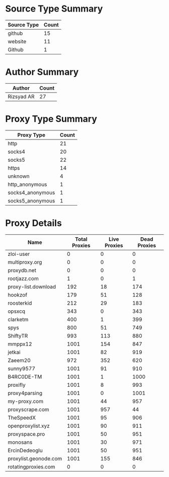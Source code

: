 # Source Type Summary

| Source Type | Count |
|-------------|-------|
| github | 15 |
| website | 11 |
| Github | 1 |


# Author Summary

| Author | Count |
|--------|-------|
| Rizsyad AR | 27 |


# Proxy Type Summary

| Proxy Type | Count |
|------------|-------|
| http | 21 |
| socks4 | 20 |
| socks5 | 22 |
| https | 14 |
| unknown | 4 |
| http_anonymous | 1 |
| socks4_anonymous | 1 |
| socks5_anonymous | 1 |


# Proxy Details

| Name | Total Proxies | Live Proxies | Dead Proxies |
|------|---------------|--------------|---------------|
| zloi-user | 0 | 0 | 0 |
| multiproxy.org | 0 | 0 | 0 |
| proxydb.net | 0 | 0 | 0 |
| rootjazz.com | 1 | 0 | 1 |
| proxy-list.download | 192 | 18 | 174 |
| hookzof | 179 | 51 | 128 |
| roosterkid | 212 | 29 | 183 |
| opsxcq | 343 | 0 | 343 |
| clarketm | 400 | 1 | 399 |
| spys | 800 | 51 | 749 |
| ShiftyTR | 993 | 113 | 880 |
| mmppx12 | 1001 | 154 | 847 |
| jetkai | 1001 | 82 | 919 |
| Zaeem20 | 972 | 352 | 620 |
| sunny9577 | 1001 | 91 | 910 |
| B4RC0DE-TM | 1001 | 1 | 1000 |
| proxifly | 1001 | 8 | 993 |
| proxy4parsing | 1001 | 0 | 1001 |
| my-proxy.com | 1001 | 44 | 957 |
| proxyscrape.com | 1001 | 957 | 44 |
| TheSpeedX | 1001 | 95 | 906 |
| openproxylist.xyz | 1001 | 90 | 911 |
| proxyspace.pro | 1001 | 50 | 951 |
| monosans | 1001 | 30 | 971 |
| ErcinDedeoglu | 1001 | 50 | 951 |
| proxylist.geonode.com | 1001 | 155 | 846 |
| rotatingproxies.com | 0 | 0 | 0 |

